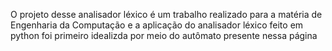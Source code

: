 O projeto desse analisador léxico é um trabalho realizado 
para a matéria de Engenharia da Computação e a aplicação 
do analisador léxico feito em python foi primeiro idealizda
por meio do autômato presente nessa página
